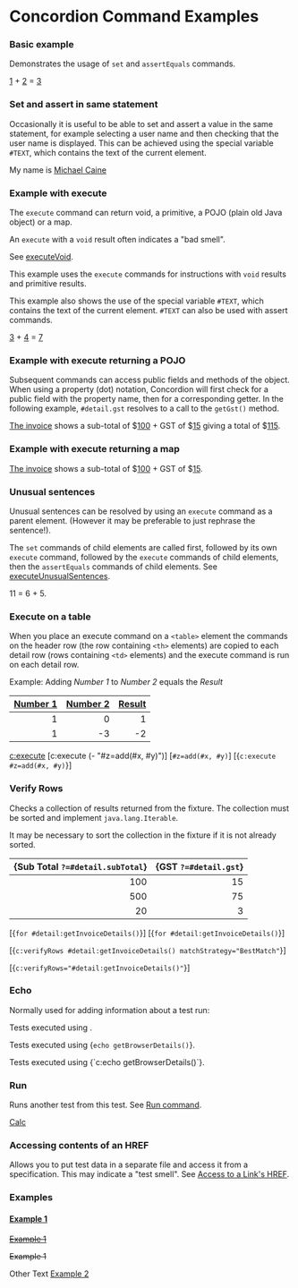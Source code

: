# Concordion Command Examples

### Basic example

Demonstrates the usage of `set` and `assertEquals` commands.

[1](- "#x") + [2](- "#y") = [3](- "?=add(#x,#y)")

### Set and assert in same statement

Occasionally it is useful to be able to set and assert a value in the same statement, for example selecting a user name and then checking that the user name is displayed.
This can be achieved using the special variable `#TEXT`, which contains the text of the current element.

My name is [Michael Caine](- "?=setAndReturn(#TEXT)")

### Example with execute

The `execute` command can return void, a primitive, a POJO (plain old Java object) or a map.

An `execute` with a `void` result often indicates a "bad smell".

See [executeVoid](http://concordion.org/Tutorial.html#executeVoid).

This example uses the `execute` commands for instructions with `void` results and primitive results.

This example also shows the use of the special variable `#TEXT`, which contains the text of the current element.
`#TEXT` can also be used with assert commands.

[3](- "setMemory(#TEXT)") + 
[4](- "#result=addToMemory(#TEXT)") = 
[7](- "?=#result")

### Example with execute returning a POJO

Subsequent commands can access public fields and methods of the object. When using a property (dot) notation,
Concordion will first check for a public field with the property name, then for a corresponding getter.
In the following example, `#detail.gst` resolves to a call to the `getGst()` method.

[The invoice](- "#detail = getInvoiceDetail()") shows a sub-total of
$[100](- "?=#detail.subTotal") + GST of
$[15](- "?=#detail.gst") giving a total of
$[115](- "?=#detail.calculateTotal()").

### Example with execute returning a map

[The invoice](- "#detail = getInvoiceDetailAsMap()") shows a sub-total of
$[100](- "?=#detail.subTotal") + GST of
$[15](- "?=#detail.gst").

### Unusual sentences

Unusual sentences can be resolved by using an `execute` command as a parent element.
(However it may be preferable to just rephrase the sentence!).

The `set` commands of child elements are called first,
followed by its own `execute` command,
followed by the `execute` commands of child elements,
then the `assertEquals` commands of child elements.
See [executeUnusualSentences](http://concordion.org/Tutorial.html#executeUnusualSentences).

<div class="example">
<span concordion:execute="#z3=add(#x3,#y3)">
<span concordion:assertEquals="#z3">11</span> = <span concordion:set="#x3">6</span> + <span concordion:set="#y3">5</span>.
</span>

### Execute on a table

When you place an execute command on a `<table>` element the commands on the header row
(the row containing `<th>` elements) are copied to each detail row (rows containing `<td>` elements)
and the execute  command is run on each detail row.

Example: Adding _Number 1_ to _Number 2_ equals the _Result_

| [Number 1](- "#x") | [Number 2](- "#y") | [Result](- "?=#z") |
| --------------: | --------------: | -------------: |
|               1 |               0 |              1 |
|               1 |              -3 |             -2 |
[c:execute](- "#z=add(#x, #y)")
[c:execute (- "#z=add(#x, #y)")]
[`#z=add(#x, #y)`]
[{`c:execute #z=add(#x, #y)`}]

### Verify Rows

Checks a collection of results returned from the fixture.
The collection must be sorted and implement `java.lang.Iterable`.

It may be necessary to sort the collection in the fixture if it is not already sorted.

| {Sub Total `?=#detail.subTotal`} | {GST `?=#detail.gst`} |
| ------------------------------: | -------------------: |
|                             100 |                   15 |
|                             500 |                   75 |
|                              20 |                    3 |
[{`for #detail:getInvoiceDetails()`}]
[{`for #detail:getInvoiceDetails()`}]

[{`c:verifyRows #detail:getInvoiceDetails() matchStrategy="BestMatch"`}]

[{`c:verifyRows="#detail:getInvoiceDetails()"`}]

### Echo

Normally used for adding information about a test run:

<div class="example">
Tests executed using <span concordion:echo="getBrowserDetails()"></span>.

Tests executed using {`echo getBrowserDetails()`}.
</div>
Tests executed using {`c:echo getBrowserDetails()`}.


### Run

Runs another test from this test. See [Run command](http://concordion.org/dist/1.3.1/test-output/concordion/spec/concordion/command/run/Run.html).

[Calc](Calc.html "c:run")

### Accessing contents of an HREF

Allows you to put test data in a separate file and access it from a specification.
This may indicate a "test smell".
See [Access to a Link's HREF](http://concordion.org/dist/1.3.1/test-output/concordion/spec/concordion/command/execute/AccessToLinkHref.html).

### Examples

#### [Example 1](- "calculator status='ExpectedToFail'")

~~[Example 1](- "example1")~~

<del>Example 1</del>

Other Text
[Example 2](- "example2")

